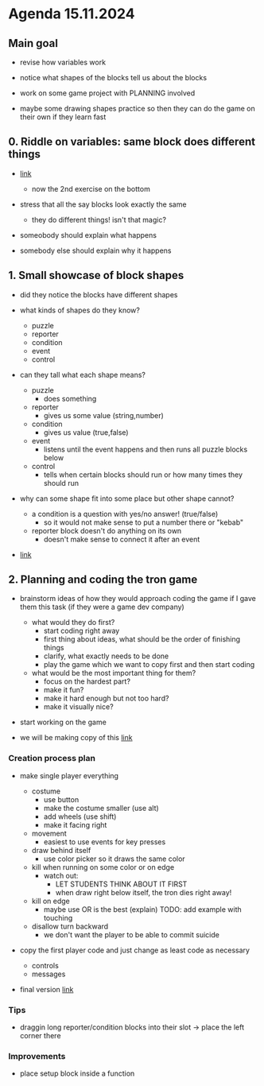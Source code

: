 # Agenda 15.11.2024

## Main goal

- revise how variables work
- notice what shapes of the blocks tell us about the blocks
- work on some game project with PLANNING involved

- maybe some drawing shapes practice so then they can do the game on their own if they learn fast

## 0. Riddle on variables: same block does different things

- [link](https://scratch.mit.edu/projects/1092536401/)
  - now the 2nd exercise on the bottom

- stress that all the say blocks look exactly the same
  - they do different things! isn't that magic?

- someobody should explain what happens
- somebody else should explain why it happens

## 1. Small showcase of block shapes

- did they notice the blocks have different shapes
- what kinds of shapes do they know?
  - puzzle
  - reporter
  - condition
  - event
  - control
- can they tall what each shape means?
  - puzzle
    - does something
  - reporter
    - gives us some value (string,number)
  - condition
    - gives us value (true,false)
  - event
    - listens until the event happens and then runs all puzzle blocks below
  - control
    - tells when certain blocks should run or how many times they should run
- why can some shape fit into some place but other shape cannot?
  - a condition is a question with yes/no answer! (true/false)
    - so it would not make sense to put a number there or "kebab"
  - reporter block doesn't do anything on its own
    - doesn't make sense to connect it after an event

- [link](https://scratch.mit.edu/projects/1094031872/)

## 2. Planning and coding the tron game

- brainstorm ideas of how they would approach coding the game if I gave them this task (if they were a game dev company)
  - what would they do first?
    - start coding right away
    - first thing about ideas, what should be the order of finishing things
    - clarify, what exactly needs to be done
    - play the game which we want to copy first and then start coding
  - what would be the most important thing for them?
    - focus on the hardest part?
    - make it fun?
    - make it hard enough but not too hard?
    - make it visually nice?

- start working on the game

- we will be making copy of this [link](https://scratch.mit.edu/projects/123572843)

### Creation process plan

- make single player everything
  - costume
    - use button
    - make the costume smaller (use alt)
    - add wheels (use shift)
    - make it facing right
  - movement
    - easiest to use events for key presses
  - draw behind itself
    - use color picker so it draws the same color
  - kill when running on some color or on edge
    - watch out: 
      - LET STUDENTS THINK ABOUT IT FIRST
      - when draw right below itself, the tron dies right away!
  - kill on edge
    - maybe use OR is the best (explain) TODO: add example with touching 
  - disallow turn backward 
    - we don't want the player to be able to commit suicide

- copy the first player code and just change as least code as necessary
  - controls
  - messages

- final version [link](https://scratch.mit.edu/projects/1096648818/)

### Tips

- draggin long reporter/condition blocks into their slot -> place the left corner there

### Improvements

- place setup block inside a function